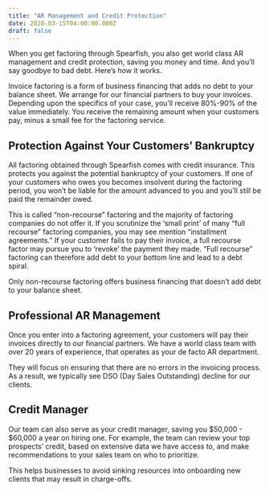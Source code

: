 ```yaml
---
title: "AR Management and Credit Protection"
date: 2020-03-15T04:00:00.000Z
draft: false
---
```


When you get factoring through Spearfish, you also get world class AR management and credit protection, saving you money and time. And you’ll say goodbye to bad debt. Here’s how it works. 

Invoice factoring is a form of business financing that adds no debt to your balance sheet. We arrange for our financial partners to buy your invoices. Depending upon the specifics of your case, you’ll receive 80%-90% of the value immediately. You receive the remaining amount when your customers pay, minus a small fee for the factoring service. 

## Protection Against Your Customers’ Bankruptcy

All factoring obtained through Spearfish comes with credit insurance. This protects you against the potential bankruptcy of your customers. If one of your customers who owes you becomes insolvent during the factoring period, you won’t be liable for the amount advanced to you and you’ll still be paid the remainder owed. 

This is called “non-recourse” factoring and the majority of factoring companies do not offer it. If you scrutinize the ‘small print’ of many “full recourse” factoring companies, you may see mention “installment agreements.” If your customer fails to pay their invoice, a full recourse factor may pursue you to ‘revoke’ the payment they made. “Full recourse” factoring can therefore add debt to your bottom line and lead to a debt spiral. 

Only non-recourse factoring offers business financing that doesn’t add debt to your balance sheet. 

## Professional AR Management

Once you enter into a factoring agreement, your customers will pay their invoices directly to our financial partners. We have a world class team with over 20 years of experience, that operates as your de facto AR department. 

They will focus on ensuring that there are no errors in the invoicing process. As a result, we typically see DSO (Day Sales Outstanding) decline for our clients. 

## Credit Manager

Our team can also serve as your credit manager, saving you $50,000 - $60,000 a year on hiring one. For example, the team can review your top prospects’ credit, based on extensive data we have access to, and make recommendations to your sales team on who to prioritize. 

This helps businesses to avoid sinking resources into onboarding new clients that may result in charge-offs. 
